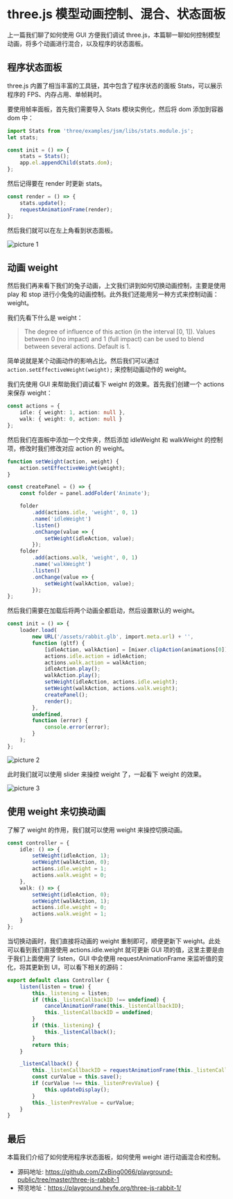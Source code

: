 # three.js 模型动画控制、混合、状态面板

上一篇我们聊了如何使用 GUI 方便我们调试 three.js，本篇聊一聊如何控制模型动画，将多个动画进行混合，以及程序的状态面板。

## 程序状态面板

three.js 内置了相当丰富的工具链，其中包含了程序状态的面板 Stats，可以展示程序的 FPS、内存占用、单帧耗时。

要使用帧率面板，首先我们需要导入 Stats 模块实例化，然后将 dom 添加到容器 dom 中：

```ts
import Stats from 'three/examples/jsm/libs/stats.module.js';
let stats;

const init = () => {
    stats = Stats();
    app.el.appendChild(stats.dom);
};
```

然后记得要在 render 时更新 stats。

```ts
const render = () => {
    stats.update();
    requestAnimationFrame(render);
};
```

然后我们就可以在左上角看到状态面板。

![picture 1](https://stg.heyfe.org/images/blog-three-js-rabbit-3-88.png)

## 动画 weight

然后我们再来看下我们的兔子动画，上文我们讲到如何切换动画控制，主要是使用 play 和 stop 进行小兔兔的动画控制。此外我们还能用另一种方式来控制动画：weight。

我们先看下什么是 weight：

> The degree of influence of this action (in the interval [0, 1]). Values between 0 (no impact) and 1 (full impact) can be used to blend between several actions. Default is 1.

简单说就是某个动画动作的影响占比。然后我们可以通过 `action.setEffectiveWeight(weight);` 来控制动画动作的 weight。

我们先使用 GUI 来帮助我们调试看下 weight 的效果。首先我们创建一个 actions 来保存 weight：

```ts
const actions = {
    idle: { weight: 1, action: null },
    walk: { weight: 0, action: null }
};
```

然后我们在面板中添加一个文件夹，然后添加 idleWeight 和 walkWeight 的控制项，修改时我们修改对应 action 的 weight。

```ts
function setWeight(action, weight) {
    action.setEffectiveWeight(weight);
}

const createPanel = () => {
    const folder = panel.addFolder('Animate');

    folder
        .add(actions.idle, 'weight', 0, 1)
        .name('idleWeight')
        .listen()
        .onChange(value => {
            setWeight(idleAction, value);
        });
    folder
        .add(actions.walk, 'weight', 0, 1)
        .name('walkWeight')
        .listen()
        .onChange(value => {
            setWeight(walkAction, value);
        });
};
```

然后我们需要在加载后将两个动画全都启动，然后设置默认的 weight。

```ts
const init = () => {
    loader.load(
        new URL('/assets/rabbit.glb', import.meta.url) + '',
        function (gltf) {
            [idleAction, walkAction] = [mixer.clipAction(animations[0]), mixer.clipAction(animations[1])];
            actions.idle.action = idleAction;
            actions.walk.action = walkAction;
            idleAction.play();
            walkAction.play();
            setWeight(idleAction, actions.idle.weight);
            setWeight(walkAction, actions.walk.weight);
            createPanel();
            render();
        },
        undefined,
        function (error) {
            console.error(error);
        }
    );
};
```

![picture 2](https://stg.heyfe.org/images/blog-three-js-rabbit-3-36.png)

此时我们就可以使用 slider 来操控 weight 了，一起看下 weight 的效果。

![picture 3](https://stg.heyfe.org/images/blog-three-js-rabbit-3-99.gif)

## 使用 weight 来切换动画

了解了 weight 的作用，我们就可以使用 weight 来操控切换动画。

```ts
const controller = {
    idle: () => {
        setWeight(idleAction, 1);
        setWeight(walkAction, 0);
        actions.idle.weight = 1;
        actions.walk.weight = 0;
    },
    walk: () => {
        setWeight(idleAction, 0);
        setWeight(walkAction, 1);
        actions.idle.weight = 0;
        actions.walk.weight = 1;
    }
};
```

当切换动画时，我们直接将动画的 weight 重制即可，顺便更新下 weight。此处可以看到我们直接使用 actions.idle.weight 就可更新 GUI 项的值，这里主要是由于我们上面使用了 listen，GUI 中会使用 requestAnimationFrame 来监听值的变化，将其更新到 UI，可以看下相关的源码：

```ts
export default class Controller {
    listen(listen = true) {
        this._listening = listen;
        if (this._listenCallbackID !== undefined) {
            cancelAnimationFrame(this._listenCallbackID);
            this._listenCallbackID = undefined;
        }
        if (this._listening) {
            this._listenCallback();
        }
        return this;
    }

    _listenCallback() {
        this._listenCallbackID = requestAnimationFrame(this._listenCallback);
        const curValue = this.save();
        if (curValue !== this._listenPrevValue) {
            this.updateDisplay();
        }
        this._listenPrevValue = curValue;
    }
}
```

## 最后

本篇我们介绍了如何使用程序状态面板，如何使用 weight 进行动画混合和控制。

-   源码地址: https://github.com/ZxBing0066/playground-public/tree/master/three-js-rabbit-1
-   预览地址：https://playground.heyfe.org/three-js-rabbit-1/
